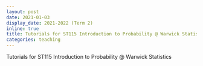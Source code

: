 ```yaml
---
layout: post
date: 2021-01-03
display_date: 2021-2022 (Term 2) 
inline: true
title: Tutorials for ST115 Introduction to Probability @ Warwick Statistics
categories: teaching
---
```


Tutorials for ST115 Introduction to Probability @ Warwick Statistics